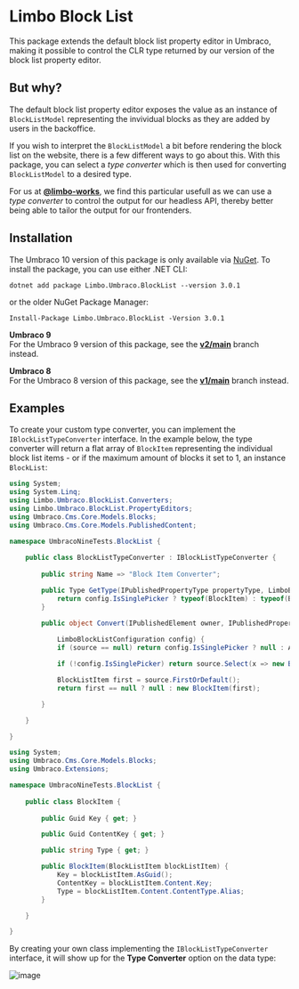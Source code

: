 # Limbo Block List

This package extends the default block list property editor in Umbraco, making it possible to control the CLR type returned by our version of the block list property editor.

## But why?

The default block list property editor exposes the value as an instance of `BlockListModel` representing the invividual blocks as they are added by users in the backoffice.

If you wish to interpret the `BlockListModel` a bit before rendering the block list on the website, there is a few different ways to go about this. With this package, you can select a *type converter* which is then used for converting `BlockListModel` to a desired type.

For us at [**@limbo-works**](https://github.com/limbo-works), we find this particular usefull as we can use a *type converter* to control the output for our headless API, thereby better being able to tailor the output for our frontenders.

## Installation

The Umbraco 10 version of this package is only available via [NuGet](https://www.nuget.org/packages/Limbo.Umbraco.BlockList/3.0.1). To install the package, you can use either .NET CLI:

```
dotnet add package Limbo.Umbraco.BlockList --version 3.0.1
```

or the older NuGet Package Manager:

```
Install-Package Limbo.Umbraco.BlockList -Version 3.0.1
```

**Umbraco 9**  
For the Umbraco 9 version of this package, see the [**v2/main**](https://github.com/abjerner/Limbo.Umbraco.BlockList/tree/v2/main) branch instead.

**Umbraco 8**  
For the Umbraco 8 version of this package, see the [**v1/main**](https://github.com/abjerner/Limbo.Umbraco.BlockList/tree/v1/main) branch instead.

## Examples

To create your custom type converter, you can implement the `IBlockListTypeConverter` interface. In the example below, the type converter will return a flat array of `BlockItem` representing the individual block list items - or if the maximum amount of blocks it set to 1, an instance `BlockList`:

```csharp
using System;
using System.Linq;
using Limbo.Umbraco.BlockList.Converters;
using Limbo.Umbraco.BlockList.PropertyEditors;
using Umbraco.Cms.Core.Models.Blocks;
using Umbraco.Cms.Core.Models.PublishedContent;

namespace UmbracoNineTests.BlockList {
    
    public class BlockListTypeConverter : IBlockListTypeConverter {
        
        public string Name => "Block Item Converter";

        public Type GetType(IPublishedPropertyType propertyType, LimboBlockListConfiguration config) {
            return config.IsSinglePicker ? typeof(BlockItem) : typeof(BlockItem[]);
        }

        public object Convert(IPublishedElement owner, IPublishedPropertyType propertyType, BlockListModel source,
            
            LimboBlockListConfiguration config) {
            if (source == null) return config.IsSinglePicker ? null : Array.Empty<BlockItem>();

            if (!config.IsSinglePicker) return source.Select(x => new BlockItem(x)).ToArray();

            BlockListItem first = source.FirstOrDefault();
            return first == null ? null : new BlockItem(first);

        }

    }

}
```

```csharp
using System;
using Umbraco.Cms.Core.Models.Blocks;
using Umbraco.Extensions;

namespace UmbracoNineTests.BlockList {
    
    public class BlockItem {
        
        public Guid Key { get; }

        public Guid ContentKey { get; }

        public string Type { get; }

        public BlockItem(BlockListItem blockListItem) {
            Key = blockListItem.AsGuid();
            ContentKey = blockListItem.Content.Key;
            Type = blockListItem.Content.ContentType.Alias;
        }

    }

}
```

By creating your own class implementing the `IBlockListTypeConverter` interface, it will show up for the **Type Converter** option on the data type:

![image](https://user-images.githubusercontent.com/3634580/150651412-d623fe90-c459-4c73-9f67-75461ae448e0.png)
